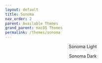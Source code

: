 ```yaml
---
layout: default
title: Sonoma
nav_order: 2
parent: Available Themes
grand_parent: macOS Themes
permalink: /themes/sonoma
---
```


<p align="center">Sonoma Light</p>
<!-- <p align="center"><img width="80%" src="../assets/SonomaLight.png" /></p> -->
<p align="center">Sonoma Dark</p>
<!-- <p align="center"><img width="80%" src="../assets/SonomaDark.png" /></p> -->